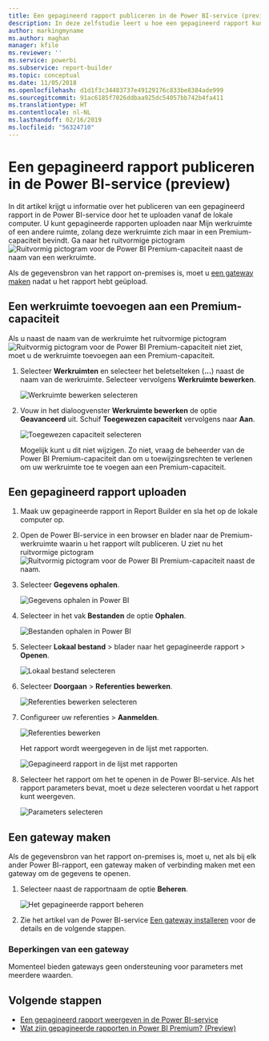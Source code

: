 ```yaml
---
title: Een gepagineerd rapport publiceren in de Power BI-service (preview)
description: In deze zelfstudie leert u hoe een gepagineerd rapport kunt publiceren in de Power BI-service door het te uploaden vanaf de lokale computer.
author: markingmyname
ms.author: maghan
manager: kfile
ms.reviewer: ''
ms.service: powerbi
ms.subservice: report-builder
ms.topic: conceptual
ms.date: 11/05/2018
ms.openlocfilehash: d1d1f3c34483737e49129176c833be8384ade999
ms.sourcegitcommit: 91ac6185f7026ddbaa925dc54057bb742b4fa411
ms.translationtype: HT
ms.contentlocale: nl-NL
ms.lasthandoff: 02/16/2019
ms.locfileid: "56324710"
---
```

# <a name="publish-a-paginated-report-to-the-power-bi-service-preview"></a>Een gepagineerd rapport publiceren in de Power BI-service (preview)

In dit artikel krijgt u informatie over het publiceren van een gepagineerd rapport in de Power BI-service door het te uploaden vanaf de lokale computer. U kunt gepagineerde rapporten uploaden naar Mijn werkruimte of een andere ruimte, zolang deze werkruimte zich maar in een Premium-capaciteit bevindt. Ga naar het ruitvormige pictogram ![Ruitvormig pictogram voor de Power BI Premium-capaciteit](media/paginated-reports-save-to-power-bi-service/premium-diamond.png) naast de naam van een werkruimte. 

Als de gegevensbron van het rapport on-premises is, moet u [een gateway maken](#create-a-gateway-to-an-on-premises-data-source) nadat u het rapport hebt geüpload.

## <a name="add-a-workspace-to-a-premium-capacity"></a>Een werkruimte toevoegen aan een Premium-capaciteit

Als u naast de naam van de werkruimte het ruitvormige pictogram ![Ruitvormig pictogram voor de Power BI Premium-capaciteit](media/paginated-reports-save-to-power-bi-service/premium-diamond.png) niet ziet, moet u de werkruimte toevoegen aan een Premium-capaciteit. 

1. Selecteer **Werkruimten** en selecteer het beletselteken (**...**) naast de naam van de werkruimte. Selecteer vervolgens **Werkruimte bewerken**.

    ![Werkruimte bewerken selecteren](media/paginated-reports-save-to-power-bi-service/power-bi-paginated-edit-workspace.png)

1. Vouw in het dialoogvenster **Werkruimte bewerken** de optie **Geavanceerd** uit. Schuif **Toegewezen capaciteit** vervolgens naar **Aan**.

    ![Toegewezen capaciteit selecteren](media/paginated-reports-save-to-power-bi-service/power-bi-paginated-edit-workspace-dialog.png)

   Mogelijk kunt u dit niet wijzigen. Zo niet, vraag de beheerder van de Power BI Premium-capaciteit dan om u toewijzingsrechten te verlenen om uw werkruimte toe te voegen aan een Premium-capaciteit.


## <a name="upload-a-paginated-report"></a>Een gepagineerd rapport uploaden

1. Maak uw gepagineerde rapport in Report Builder en sla het op de lokale computer op.

1. Open de Power BI-service in een browser en blader naar de Premium-werkruimte waarin u het rapport wilt publiceren. U ziet nu het ruitvormige pictogram ![Ruitvormig pictogram voor de Power BI Premium-capaciteit](media/paginated-reports-save-to-power-bi-service/premium-diamond.png) naast de naam. 

1. Selecteer **Gegevens ophalen**.

    ![Gegevens ophalen in Power BI](media/paginated-reports-save-to-power-bi-service/power-bi-paginated-get-data.png)

1. Selecteer in het vak **Bestanden** de optie **Ophalen**.

    ![Bestanden ophalen in Power BI](media/paginated-reports-save-to-power-bi-service/power-bi-paginated-files-get.png)

1. Selecteer **Lokaal bestand** > blader naar het gepagineerde rapport > **Openen**.

    ![Lokaal bestand selecteren](media/paginated-reports-save-to-power-bi-service/power-bi-paginated-local-file.png)

1. Selecteer **Doorgaan** > **Referenties bewerken**.

    ![Referenties bewerken selecteren](media/paginated-reports-save-to-power-bi-service/power-bi-paginated-select-edit-credentials.png)

1. Configureer uw referenties > **Aanmelden**.

    ![Referenties bewerken](media/paginated-reports-save-to-power-bi-service/power-bi-paginated-credentials.png)

   Het rapport wordt weergegeven in de lijst met rapporten.

    ![Gepagineerd rapport in de lijst met rapporten](media/paginated-reports-save-to-power-bi-service/power-bi-paginated-wwi-report.png)

1. Selecteer het rapport om het te openen in de Power BI-service. Als het rapport parameters bevat, moet u deze selecteren voordat u het rapport kunt weergeven.
 
    ![Parameters selecteren](media/paginated-reports-save-to-power-bi-service/power-bi-paginated-select-parameters.png)

## <a name="create-a-gateway"></a>Een gateway maken

Als de gegevensbron van het rapport on-premises is, moet u, net als bij elk ander Power BI-rapport, een gateway maken of verbinding maken met een gateway om de gegevens te openen.

1. Selecteer naast de rapportnaam de optie **Beheren**.

   ![Het gepagineerde rapport beheren](media/paginated-reports-save-to-power-bi-service/power-bi-paginated-manage.png)

1. Zie het artikel van de Power BI-service [Een gateway installeren](service-gateway-install.md) voor de details en de volgende stappen.

### <a name="gateway-limitations"></a>Beperkingen van een gateway

Momenteel bieden gateways geen ondersteuning voor parameters met meerdere waarden.


## <a name="next-steps"></a>Volgende stappen

- [Een gepagineerd rapport weergeven in de Power BI-service](paginated-reports-view-power-bi-service.md)
- [Wat zijn gepagineerde rapporten in Power BI Premium? (Preview)](paginated-reports-report-builder-power-bi.md)

